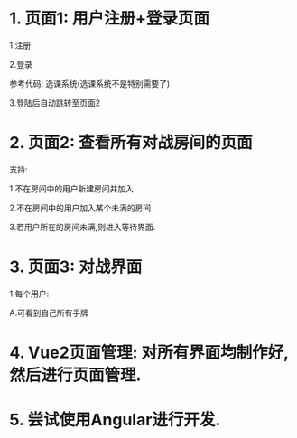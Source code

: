 # 1. 页面1: 用户注册+登录页面

1.注册

2.登录

参考代码: 选课系统(选课系统不是特别需要了)

3.登陆后自动跳转至页面2



# 2. 页面2: 查看所有对战房间的页面

支持: 

1.不在房间中的用户新建房间并加入

2.不在房间中的用户加入某个未满的房间

3.若用户所在的房间未满,则进入等待界面.

# 3. 页面3: 对战界面

1.每个用户:

A.可看到自己所有手牌

# 4. Vue2页面管理: 对所有界面均制作好,然后进行页面管理.

# 5. 尝试使用Angular进行开发.

